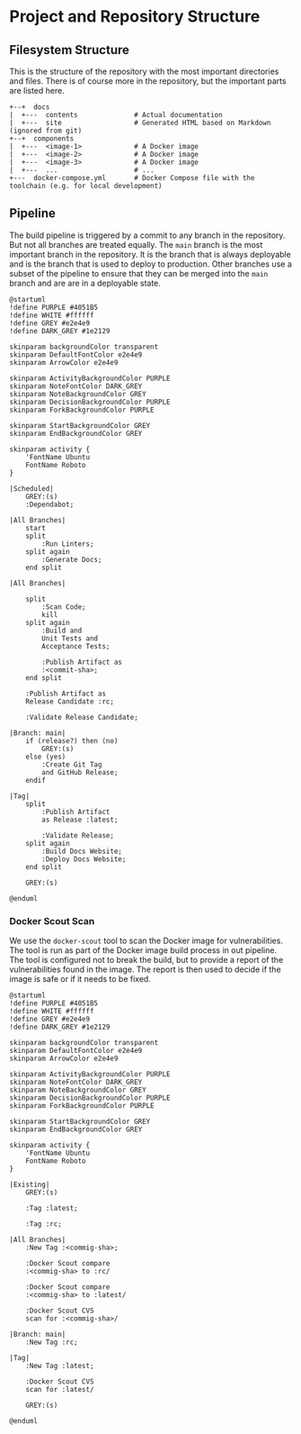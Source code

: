# Project and Repository Structure

## Filesystem Structure
This is the structure of the repository with the most important directories and files. There is of course more in the repository, but the important parts are listed here.

```
+--+  docs
|  +---  contents              # Actual documentation
|  +---  site                  # Generated HTML based on Markdown (ignored from git)
+--+  components
|  +---  <image-1>             # A Docker image
|  +---  <image-2>             # A Docker image
|  +---  <image-3>             # A Docker image
|  +---  ...                   # ...
+---  docker-compose.yml       # Docker Compose file with the toolchain (e.g. for local development)
```

## Pipeline
The build pipeline is triggered by a commit to any branch in the repository. But not all branches are treated equally. The `main` branch is the most important branch in the repository. It is the branch that is always deployable and is the branch that is used to deploy to production. Other branches use a subset of the pipeline to ensure that they can be merged into the `main` branch and are are in a deployable state.

```kroki-plantuml
@startuml
!define PURPLE #4051B5
!define WHITE #ffffff
!define GREY #e2e4e9
!define DARK_GREY #1e2129

skinparam backgroundColor transparent
skinparam DefaultFontColor e2e4e9
skinparam ArrowColor e2e4e9

skinparam ActivityBackgroundColor PURPLE
skinparam NoteFontColor DARK_GREY
skinparam NoteBackgroundColor GREY
skinparam DecisionBackgroundColor PURPLE
skinparam ForkBackgroundColor PURPLE

skinparam StartBackgroundColor GREY
skinparam EndBackgroundColor GREY

skinparam activity {
    'FontName Ubuntu
    FontName Roboto
}

|Scheduled|
    GREY:(s)
    :Dependabot;

|All Branches|
    start
    split
        :Run Linters;
    split again
        :Generate Docs;
    end split

|All Branches|

    split
        :Scan Code;
        kill
    split again
        :Build and
        Unit Tests and
        Acceptance Tests;

        :Publish Artifact as
        :<commit-sha>;
    end split

    :Publish Artifact as
    Release Candidate :rc;

    :Validate Release Candidate;

|Branch: main|
    if (release?) then (no)
        GREY:(s)
    else (yes)
        :Create Git Tag
        and GitHub Release;
    endif

|Tag|
    split
        :Publish Artifact
        as Release :latest;

        :Validate Release;
    split again
        :Build Docs Website;
        :Deploy Docs Website;
    end split

    GREY:(s)

@enduml
```

### Docker Scout Scan
We use the `docker-scout` tool to scan the Docker image for vulnerabilities. The tool is run as part of the Docker image build process in out pipeline. The tool is configured not to break the build, but to provide a report of the vulnerabilities found in the image. The report is then used to decide if the image is safe or if it needs to be fixed.

```kroki-plantuml
@startuml
!define PURPLE #4051B5
!define WHITE #ffffff
!define GREY #e2e4e9
!define DARK_GREY #1e2129

skinparam backgroundColor transparent
skinparam DefaultFontColor e2e4e9
skinparam ArrowColor e2e4e9

skinparam ActivityBackgroundColor PURPLE
skinparam NoteFontColor DARK_GREY
skinparam NoteBackgroundColor GREY
skinparam DecisionBackgroundColor PURPLE
skinparam ForkBackgroundColor PURPLE

skinparam StartBackgroundColor GREY
skinparam EndBackgroundColor GREY

skinparam activity {
    'FontName Ubuntu
    FontName Roboto
}

|Existing|
    GREY:(s)

    :Tag :latest;

    :Tag :rc;

|All Branches|
    :New Tag :<commig-sha>;

    :Docker Scout compare
    :<commig-sha> to :rc/

    :Docker Scout compare
    :<commig-sha> to :latest/

    :Docker Scout CVS
    scan for :<commig-sha>/

|Branch: main|
    :New Tag :rc;

|Tag|
    :New Tag :latest;

    :Docker Scout CVS
    scan for :latest/

    GREY:(s)

@enduml
```
